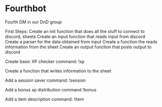 # Fourthbot
Fourth DM in our DnD group

First Steps:
Create an init function that does all the stuff to connect to discord, sheets
Create an input function that reads input from discord
Create a parser for the data obtained from input
Create a function the reads information from the sheet
Create an output function that posts output to discord

Create basic XP checker command: !xp

Create a function that writes information to the sheet

Add a session saver command: !session

Add a bonus xp distribution command !bonus

Add a item description command: !item 
